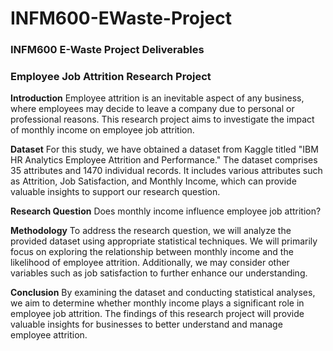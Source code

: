 # INFM600-EWaste-Project
### INFM600 E-Waste Project Deliverables
### Employee Job Attrition Research Project

**Introduction**
Employee attrition is an inevitable aspect of any business, where employees may decide to leave a company due to personal or professional reasons. This research project aims to investigate the impact of monthly income on employee job attrition.

**Dataset**
For this study, we have obtained a dataset from Kaggle titled "IBM HR Analytics Employee Attrition and Performance." The dataset comprises 35 attributes and 1470 individual records. It includes various attributes such as Attrition, Job Satisfaction, and Monthly Income, which can provide valuable insights to support our research question.

**Research Question**
Does monthly income influence employee job attrition?

**Methodology**
To address the research question, we will analyze the provided dataset using appropriate statistical techniques. We will primarily focus on exploring the relationship between monthly income and the likelihood of employee attrition. Additionally, we may consider other variables such as job satisfaction to further enhance our understanding.

**Conclusion**
By examining the dataset and conducting statistical analyses, we aim to determine whether monthly income plays a significant role in employee job attrition. The findings of this research project will provide valuable insights for businesses to better understand and manage employee attrition.
